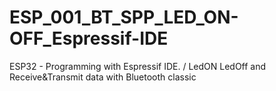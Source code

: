 # ESP_001_BT_SPP_LED_ON-OFF_Espressif-IDE
 ESP32 - Programming with Espressif IDE. / LedON LedOff and Receive&Transmit data with Bluetooth classic
